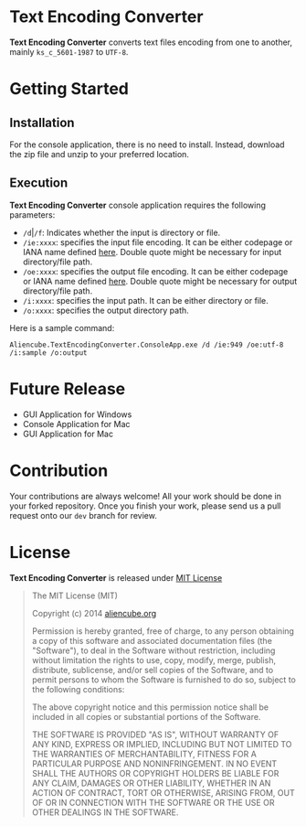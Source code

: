 # Text Encoding Converter #

**Text Encoding Converter** converts text files encoding from one to another, mainly `ks_c_5601-1987` to `UTF-8`.


# Getting Started #

## Installation ##

For the console application, there is no need to install. Instead, download the zip file and unzip to your preferred location.


## Execution ##

**Text Encoding Converter** console application requires the following parameters:

* `/d`|`/f`: Indicates whether the input is directory or file.
* `/ie:xxxx`: specifies the input file encoding. It can be either codepage or IANA name defined [here](http://msdn.microsoft.com/en-us/library/System.Text.Encoding(v=vs.110).aspx). Double quote might be necessary for input directory/file path.
* `/oe:xxxx`: specifies the output file encoding. It can be either codepage or IANA name defined [here](http://msdn.microsoft.com/en-us/library/System.Text.Encoding(v=vs.110).aspx). Double quote might be necessary for output directory/file path.
* `/i:xxxx`: specifies the input path. It can be either directory or file.
* `/o:xxxx`: specifies the output directory path.

Here is a sample command:

```
Aliencube.TextEncodingConverter.ConsoleApp.exe /d /ie:949 /oe:utf-8 /i:sample /o:output
```


# Future Release #

* GUI Application for Windows
* Console Application for Mac
* GUI Application for Mac


# Contribution #

Your contributions are always welcome! All your work should be done in your forked repository. Once you finish your work, please send us a pull request onto our `dev` branch for review.


# License #

**Text Encoding Converter** is released under [MIT License](http://opensource.org/licenses/MIT)

> The MIT License (MIT)
>
> Copyright (c) 2014 [aliencube.org](http://aliencube.org)
> 
> Permission is hereby granted, free of charge, to any person obtaining a copy of this software and associated documentation files (the "Software"), to deal in the Software without restriction, including without limitation the rights to use, copy, modify, merge, publish, distribute, sublicense, and/or sell copies of the Software, and to permit persons to whom the Software is furnished to do so, subject to the following conditions:
> 
> The above copyright notice and this permission notice shall be included in all copies or substantial portions of the Software.
> 
> THE SOFTWARE IS PROVIDED "AS IS", WITHOUT WARRANTY OF ANY KIND, EXPRESS OR IMPLIED, INCLUDING BUT NOT LIMITED TO THE WARRANTIES OF MERCHANTABILITY, FITNESS FOR A PARTICULAR PURPOSE AND NONINFRINGEMENT. IN NO EVENT SHALL THE AUTHORS OR COPYRIGHT HOLDERS BE LIABLE FOR ANY CLAIM, DAMAGES OR OTHER LIABILITY, WHETHER IN AN ACTION OF CONTRACT, TORT OR OTHERWISE, ARISING FROM, OUT OF OR IN CONNECTION WITH THE SOFTWARE OR THE USE OR OTHER DEALINGS IN THE SOFTWARE.
> 